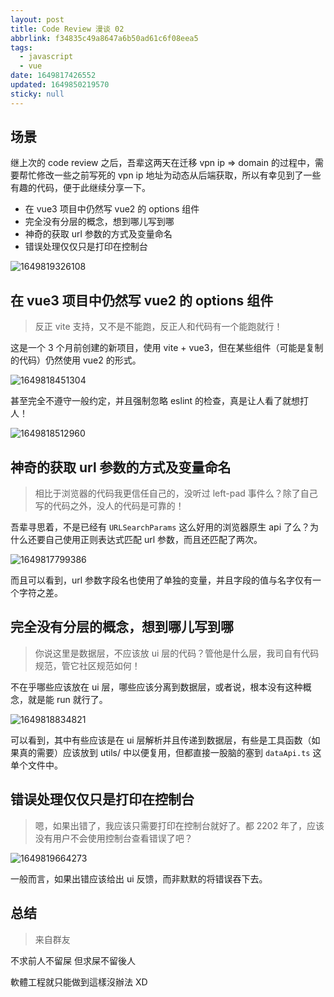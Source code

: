 ```yaml
---
layout: post
title: Code Review 漫谈 02
abbrlink: f34835c49a8647a6b50ad61c6f08eea5
tags:
  - javascript
  - vue
date: 1649817426552
updated: 1649850219570
sticky: null
---
```


## 场景

继上次的 code review 之后，吾辈这两天在迁移 vpn ip => domain 的过程中，需要帮忙修改一些之前写死的 vpn ip 地址为动态从后端获取，所以有幸见到了一些有趣的代码，便于此继续分享一下。

- 在 vue3 项目中仍然写 vue2 的 options 组件
- 完全没有分层的概念，想到哪儿写到哪
- 神奇的获取 url 参数的方式及变量命名
- 错误处理仅仅只是打印在控制台

![1649819326108](/resource/96422f4f133a4b69abadbd3dc984a615.png)

## 在 vue3 项目中仍然写 vue2 的 options 组件

> 反正 vite 支持，又不是不能跑，反正人和代码有一个能跑就行！

这是一个 3 个月前创建的新项目，使用 vite + vue3，但在某些组件（可能是复制的代码）仍然使用 vue2 的形式。

![1649818451304](/resource/e9257d15a5014c1d87c29d02fa000d21.png)

甚至完全不遵守一般约定，并且强制忽略 eslint 的检查，真是让人看了就想打人！

![1649818512960](/resource/1c7272988a1340a99c79ff8a055c1bd7.png)

## 神奇的获取 url 参数的方式及变量命名

> 相比于浏览器的代码我更信任自己的，没听过 left-pad 事件么？除了自己写的代码之外，没人的代码是可靠的！

吾辈寻思着，不是已经有 `URLSearchParams` 这么好用的浏览器原生 api 了么？为什么还要自己使用正则表达式匹配 url 参数，而且还匹配了两次。

![1649817799386](/resource/105a8560c07b48b3b83925d23fd56c30.png)

而且可以看到，url 参数字段名也使用了单独的变量，并且字段的值与名字仅有一个字符之差。

## 完全没有分层的概念，想到哪儿写到哪

> 你说这里是数据层，不应该放 ui 层的代码？管他是什么层，我司自有代码规范，管它社区规范如何！

不在乎哪些应该放在 ui 层，哪些应该分离到数据层，或者说，根本没有这种概念，就是能 run 就行了。

![1649818834821](/resource/e0d16a41c46442cc9aa210323a5be709.png)

可以看到，其中有些应该是在 ui 层解析并且传递到数据层，有些是工具函数（如果真的需要）应该放到 utils/ 中以便复用，但都直接一股脑的塞到 `dataApi.ts` 这单个文件中。

## 错误处理仅仅只是打印在控制台

> 嗯，如果出错了，我应该只需要打印在控制台就好了。都 2202 年了，应该没有用户不会使用控制台查看错误了吧？

![1649819664273](/resource/c5847aef9c8a41218fdf0b735ee0f64d.png)

一般而言，如果出错应该给出 ui 反馈，而非默默的将错误吞下去。

## 总结

> 来自群友

不求前人不留屎
但求屎不留後人

軟體工程就只能做到這樣沒辦法 XD

